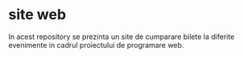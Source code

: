 # site web
In acest repository se prezinta un site de cumparare bilete la diferite evenimente in cadrul proiectului de programare web.

